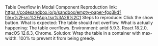 Table Overflow in Modal Component
Reproduction link: <https://codesandbox.io/p/sandbox/empty-paper-fgg3kd?file=%2Fsrc%2FApp.tsx%3A26%2C1>
Steps to reproduce: Click the show button.
What is expected: The table should not overflow.
What is actually happening: The table overflows.
Environment: antd 5.9.3, React 18.2.0, macOS 12.6.3, Chrome.
Solution: Wrap the table in a container with max-width: 100% to prevent it from being greedy.
